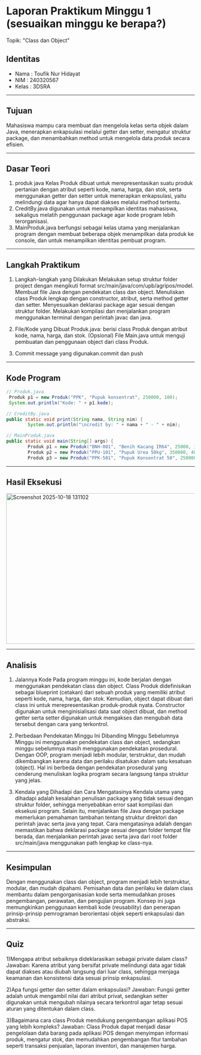 # Laporan Praktikum Minggu 1 (sesuaikan minggu ke berapa?)
Topik: "Class dan Object"

## Identitas
- Nama  : Toufik Nur Hidayat
- NIM   : 240320567
- Kelas : 3DSRA

---

## Tujuan
Mahasiswa mampu cara membuat dan mengelola kelas serta objek dalam Java, menerapkan enkapsulasi melalui getter dan setter, mengatur struktur package, dan menambahkan method untuk mengelola data produk secara efisien.

---

## Dasar Teori
1. produk java Kelas Produk dibuat untuk merepresentasikan suatu produk pertanian dengan atribut seperti kode, nama, harga, dan stok, serta menggunakan getter dan setter untuk menerapkan enkapsulasi, yaitu melindungi data agar hanya dapat diakses melalui method tertentu.  
2. CreditBy.java  digunakan untuk menampilkan identitas mahasiswa, sekaligus melatih penggunaan package agar kode program lebih terorganisasi.  
3.  MainProduk.java  berfungsi sebagai kelas utama yang menjalankan program dengan membuat beberapa objek menampilkan data produk ke console, dan untuk menampilkan identitas pembuat program.


---

## Langkah Praktikum
1. Langkah-langkah yang Dilakukan
Melakukan setup struktur folder project dengan mengikuti format src/main/java/com/upb/agripos/model.
Membuat file Java dengan pendekatan class dan object.
Menuliskan class Produk lengkap dengan constructor, atribut, serta method getter dan setter.
Menyesuaikan deklarasi package agar sesuai dengan struktur folder.
Melakukan kompilasi dan menjalankan program menggunakan terminal dengan perintah javac dan java.

2. File/Kode yang Dibuat
Produk.java: berisi class Produk dengan atribut kode, nama, harga, dan stok.
(Opsional) File Main.java untuk menguji pembuatan dan penggunaan object dari class Produk.  
3. Commit message yang digunakan.commit dan push

---

## Kode Program 
```java
// Produk.java
 Produk p1 = new Produk("PPK", "Pupuk konsentrat", 250000, 100);
 System.out.println("Kode: " + p1.kode);

// CreditBy.java
public static void print(String nama, String nim) {
        System.out.println("\ncredit by: " + nama + " - " + nim);

// MainProduk.java
public static void main(String[] args) {
        Produk p1 = new Produk("BNH-001", "Benih Kacang IR64", 25000, 100);
        Produk p2 = new Produk("PPU-101", "Pupuk Urea 50kg", 350000, 40);
        Produk p3 = new Produk("PPK-501", "Pupuk Konsentrat 50", 250000, 15);
```

---

## Hasil Eksekusi
<img width="1331" height="402" alt="Screenshot 2025-10-18 131102" src="https://github.com/user-attachments/assets/c999a285-8e67-43bd-bea0-ba55b7b773d1" />

---

## Analisis
1. Jalannya Kode
Pada program minggu ini, kode berjalan dengan menggunakan pendekatan class dan object. Class Produk didefinisikan sebagai blueprint (cetakan) dari sebuah produk yang memiliki atribut seperti kode, nama, harga, dan stok. Kemudian, object dapat dibuat dari class ini untuk merepresentasikan produk-produk nyata. Constructor digunakan untuk menginisialisasi data saat object dibuat, dan method getter serta setter digunakan untuk mengakses dan mengubah data tersebut dengan cara yang terkontrol.

2. Perbedaan Pendekatan Minggu Ini Dibanding Minggu Sebelumnya
Minggu ini menggunakan pendekatan class dan object, sedangkan minggu sebelumnya masih menggunakan pendekatan prosedural. Dengan OOP, program menjadi lebih modular, terstruktur, dan mudah dikembangkan karena data dan perilaku disatukan dalam satu kesatuan (object). Hal ini berbeda dengan pendekatan prosedural yang cenderung menuliskan logika program secara langsung tanpa struktur yang jelas.

3. Kendala yang Dihadapi dan Cara Mengatasinya
Kendala utama yang dihadapi adalah kesalahan penulisan package yang tidak sesuai dengan struktur folder, sehingga menyebabkan error saat kompilasi dan eksekusi program. Selain itu, menjalankan file Java dengan package memerlukan pemahaman tambahan tentang struktur direktori dan perintah javac serta java yang tepat.
Cara mengatasinya adalah dengan memastikan bahwa deklarasi package sesuai dengan folder tempat file berada, dan menjalankan perintah javac serta java dari root folder src/main/java menggunakan path lengkap ke class-nya.
---

## Kesimpulan
Dengan menggunakan class dan object, program menjadi lebih terstruktur, modular, dan mudah dipahami. Pemisahan data dan perilaku ke dalam class membantu dalam pengorganisasian kode serta memudahkan proses pengembangan, perawatan, dan pengujian program. Konsep ini juga memungkinkan penggunaan kembali kode (reusability) dan penerapan prinsip-prinsip pemrograman berorientasi objek seperti enkapsulasi dan abstraksi.

---

## Quiz
1)Mengapa atribut sebaiknya dideklarasikan sebagai private dalam class?
    Jawaban: Karena atribut yang bersifat private melindungi data agar tidak dapat diakses atau diubah langsung dari luar class, sehingga menjaga keamanan dan konsistensi data sesuai prinsip enkapsulasi.

2)Apa fungsi getter dan setter dalam enkapsulasi?
    Jawaban: Fungsi getter adalah untuk mengambil nilai dari atribut privat, sedangkan setter digunakan untuk mengubah nilainya secara terkontrol agar tetap sesuai aturan yang ditentukan dalam class.

3)Bagaimana cara class Produk mendukung pengembangan aplikasi POS yang lebih kompleks?
    Jawaban: Class Produk dapat menjadi dasar pengelolaan data barang pada aplikasi POS dengan menyimpan informasi produk, mengatur stok, dan memudahkan pengembangan fitur tambahan seperti transaksi penjualan, laporan inventori, dan manajemen harga.
